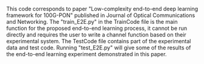 This code corresponds to paper "Low-complexity end-to-end deep learning framework for 100G-PON" published in Journal of Optical Communications and Networking.
The "train_E2E.py" in the TrainCode file is the main function for the proposed end-to-end learning process, it cannot be run directly and requires the user to write a channel function based on their experimental system.
The TestCode file contains part of the experimental data and test code. Running "test_E2E.py" will give some of the results of the end-to-end learning experiment demonstrated in this paper.

